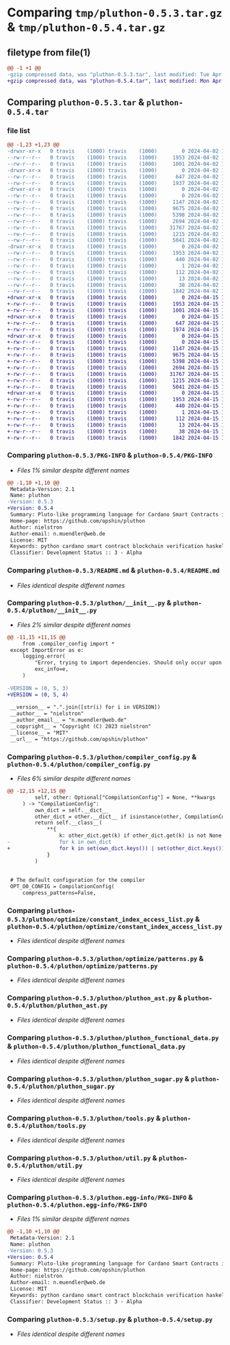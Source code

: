 # Comparing `tmp/pluthon-0.5.3.tar.gz` & `tmp/pluthon-0.5.4.tar.gz`

## filetype from file(1)

```diff
@@ -1 +1 @@
-gzip compressed data, was "pluthon-0.5.3.tar", last modified: Tue Apr  2 13:52:22 2024, max compression
+gzip compressed data, was "pluthon-0.5.4.tar", last modified: Mon Apr 15 11:22:17 2024, max compression
```

## Comparing `pluthon-0.5.3.tar` & `pluthon-0.5.4.tar`

### file list

```diff
@@ -1,23 +1,23 @@
-drwxr-xr-x   0 travis    (1000) travis    (1000)        0 2024-04-02 13:52:22.303259 pluthon-0.5.3/
--rw-r--r--   0 travis    (1000) travis    (1000)     1953 2024-04-02 13:52:22.303259 pluthon-0.5.3/PKG-INFO
--rw-r--r--   0 travis    (1000) travis    (1000)     1001 2024-04-02 13:51:16.000000 pluthon-0.5.3/README.md
-drwxr-xr-x   0 travis    (1000) travis    (1000)        0 2024-04-02 13:52:22.299260 pluthon-0.5.3/pluthon/
--rw-r--r--   0 travis    (1000) travis    (1000)      647 2024-04-02 13:51:16.000000 pluthon-0.5.3/pluthon/__init__.py
--rw-r--r--   0 travis    (1000) travis    (1000)     1937 2024-04-02 13:51:16.000000 pluthon-0.5.3/pluthon/compiler_config.py
-drwxr-xr-x   0 travis    (1000) travis    (1000)        0 2024-04-02 13:52:22.303259 pluthon-0.5.3/pluthon/optimize/
--rw-r--r--   0 travis    (1000) travis    (1000)        0 2024-04-02 13:51:16.000000 pluthon-0.5.3/pluthon/optimize/__init__.py
--rw-r--r--   0 travis    (1000) travis    (1000)     1147 2024-04-02 13:51:16.000000 pluthon-0.5.3/pluthon/optimize/constant_index_access_list.py
--rw-r--r--   0 travis    (1000) travis    (1000)     9675 2024-04-02 13:51:16.000000 pluthon-0.5.3/pluthon/optimize/patterns.py
--rw-r--r--   0 travis    (1000) travis    (1000)     5398 2024-04-02 13:51:16.000000 pluthon-0.5.3/pluthon/pluthon_ast.py
--rw-r--r--   0 travis    (1000) travis    (1000)     2694 2024-04-02 13:51:16.000000 pluthon-0.5.3/pluthon/pluthon_functional_data.py
--rw-r--r--   0 travis    (1000) travis    (1000)    31767 2024-04-02 13:51:16.000000 pluthon-0.5.3/pluthon/pluthon_sugar.py
--rw-r--r--   0 travis    (1000) travis    (1000)     1215 2024-04-02 13:51:16.000000 pluthon-0.5.3/pluthon/tools.py
--rw-r--r--   0 travis    (1000) travis    (1000)     5041 2024-04-02 13:51:16.000000 pluthon-0.5.3/pluthon/util.py
-drwxr-xr-x   0 travis    (1000) travis    (1000)        0 2024-04-02 13:52:22.303259 pluthon-0.5.3/pluthon.egg-info/
--rw-r--r--   0 travis    (1000) travis    (1000)     1953 2024-04-02 13:52:22.000000 pluthon-0.5.3/pluthon.egg-info/PKG-INFO
--rw-r--r--   0 travis    (1000) travis    (1000)      440 2024-04-02 13:52:22.000000 pluthon-0.5.3/pluthon.egg-info/SOURCES.txt
--rw-r--r--   0 travis    (1000) travis    (1000)        1 2024-04-02 13:52:22.000000 pluthon-0.5.3/pluthon.egg-info/dependency_links.txt
--rw-r--r--   0 travis    (1000) travis    (1000)      112 2024-04-02 13:52:22.000000 pluthon-0.5.3/pluthon.egg-info/requires.txt
--rw-r--r--   0 travis    (1000) travis    (1000)       13 2024-04-02 13:52:22.000000 pluthon-0.5.3/pluthon.egg-info/top_level.txt
--rw-r--r--   0 travis    (1000) travis    (1000)       38 2024-04-02 13:52:22.303259 pluthon-0.5.3/setup.cfg
--rw-r--r--   0 travis    (1000) travis    (1000)     1842 2024-04-02 13:51:16.000000 pluthon-0.5.3/setup.py
+drwxr-xr-x   0 travis    (1000) travis    (1000)        0 2024-04-15 11:22:17.675140 pluthon-0.5.4/
+-rw-r--r--   0 travis    (1000) travis    (1000)     1953 2024-04-15 11:22:17.675140 pluthon-0.5.4/PKG-INFO
+-rw-r--r--   0 travis    (1000) travis    (1000)     1001 2024-04-15 11:21:09.000000 pluthon-0.5.4/README.md
+drwxr-xr-x   0 travis    (1000) travis    (1000)        0 2024-04-15 11:22:17.671141 pluthon-0.5.4/pluthon/
+-rw-r--r--   0 travis    (1000) travis    (1000)      647 2024-04-15 11:21:09.000000 pluthon-0.5.4/pluthon/__init__.py
+-rw-r--r--   0 travis    (1000) travis    (1000)     1974 2024-04-15 11:21:09.000000 pluthon-0.5.4/pluthon/compiler_config.py
+drwxr-xr-x   0 travis    (1000) travis    (1000)        0 2024-04-15 11:22:17.671141 pluthon-0.5.4/pluthon/optimize/
+-rw-r--r--   0 travis    (1000) travis    (1000)        0 2024-04-15 11:21:09.000000 pluthon-0.5.4/pluthon/optimize/__init__.py
+-rw-r--r--   0 travis    (1000) travis    (1000)     1147 2024-04-15 11:21:09.000000 pluthon-0.5.4/pluthon/optimize/constant_index_access_list.py
+-rw-r--r--   0 travis    (1000) travis    (1000)     9675 2024-04-15 11:21:09.000000 pluthon-0.5.4/pluthon/optimize/patterns.py
+-rw-r--r--   0 travis    (1000) travis    (1000)     5398 2024-04-15 11:21:09.000000 pluthon-0.5.4/pluthon/pluthon_ast.py
+-rw-r--r--   0 travis    (1000) travis    (1000)     2694 2024-04-15 11:21:09.000000 pluthon-0.5.4/pluthon/pluthon_functional_data.py
+-rw-r--r--   0 travis    (1000) travis    (1000)    31767 2024-04-15 11:21:09.000000 pluthon-0.5.4/pluthon/pluthon_sugar.py
+-rw-r--r--   0 travis    (1000) travis    (1000)     1215 2024-04-15 11:21:09.000000 pluthon-0.5.4/pluthon/tools.py
+-rw-r--r--   0 travis    (1000) travis    (1000)     5041 2024-04-15 11:21:09.000000 pluthon-0.5.4/pluthon/util.py
+drwxr-xr-x   0 travis    (1000) travis    (1000)        0 2024-04-15 11:22:17.671141 pluthon-0.5.4/pluthon.egg-info/
+-rw-r--r--   0 travis    (1000) travis    (1000)     1953 2024-04-15 11:22:17.000000 pluthon-0.5.4/pluthon.egg-info/PKG-INFO
+-rw-r--r--   0 travis    (1000) travis    (1000)      440 2024-04-15 11:22:17.000000 pluthon-0.5.4/pluthon.egg-info/SOURCES.txt
+-rw-r--r--   0 travis    (1000) travis    (1000)        1 2024-04-15 11:22:17.000000 pluthon-0.5.4/pluthon.egg-info/dependency_links.txt
+-rw-r--r--   0 travis    (1000) travis    (1000)      112 2024-04-15 11:22:17.000000 pluthon-0.5.4/pluthon.egg-info/requires.txt
+-rw-r--r--   0 travis    (1000) travis    (1000)       13 2024-04-15 11:22:17.000000 pluthon-0.5.4/pluthon.egg-info/top_level.txt
+-rw-r--r--   0 travis    (1000) travis    (1000)       38 2024-04-15 11:22:17.675140 pluthon-0.5.4/setup.cfg
+-rw-r--r--   0 travis    (1000) travis    (1000)     1842 2024-04-15 11:21:09.000000 pluthon-0.5.4/setup.py
```

### Comparing `pluthon-0.5.3/PKG-INFO` & `pluthon-0.5.4/PKG-INFO`

 * *Files 1% similar despite different names*

```diff
@@ -1,10 +1,10 @@
 Metadata-Version: 2.1
 Name: pluthon
-Version: 0.5.3
+Version: 0.5.4
 Summary: Pluto-like programming language for Cardano Smart Contracts in Python
 Home-page: https://github.com/opshin/pluthon
 Author: nielstron
 Author-email: n.muendler@web.de
 License: MIT
 Keywords: python cardano smart contract blockchain verification haskell
 Classifier: Development Status :: 3 - Alpha
```

### Comparing `pluthon-0.5.3/README.md` & `pluthon-0.5.4/README.md`

 * *Files identical despite different names*

### Comparing `pluthon-0.5.3/pluthon/__init__.py` & `pluthon-0.5.4/pluthon/__init__.py`

 * *Files 2% similar despite different names*

```diff
@@ -11,15 +11,15 @@
     from .compiler_config import *
 except ImportError as e:
     logging.error(
         "Error, trying to import dependencies. Should only occur upon package installation",
         exc_info=e,
     )
 
-VERSION = (0, 5, 3)
+VERSION = (0, 5, 4)
 
 __version__ = ".".join([str(i) for i in VERSION])
 __author__ = "nielstron"
 __author_email__ = "n.muendler@web.de"
 __copyright__ = "Copyright (C) 2023 nielstron"
 __license__ = "MIT"
 __url__ = "https://github.com/opshin/pluthon"
```

### Comparing `pluthon-0.5.3/pluthon/compiler_config.py` & `pluthon-0.5.4/pluthon/compiler_config.py`

 * *Files 6% similar despite different names*

```diff
@@ -12,15 +12,15 @@
         self, other: Optional["CompilationConfig"] = None, **kwargs
     ) -> "CompilationConfig":
         own_dict = self.__dict__
         other_dict = other.__dict__ if isinstance(other, CompilationConfig) else kwargs
         return self.__class__(
             **{
                 k: other_dict.get(k) if other_dict.get(k) is not None else own_dict[k]
-                for k in own_dict
+                for k in set(own_dict.keys()) | set(other_dict.keys())
             }
         )
 
 
 # The default configuration for the compiler
 OPT_O0_CONFIG = CompilationConfig(
     compress_patterns=False,
```

### Comparing `pluthon-0.5.3/pluthon/optimize/constant_index_access_list.py` & `pluthon-0.5.4/pluthon/optimize/constant_index_access_list.py`

 * *Files identical despite different names*

### Comparing `pluthon-0.5.3/pluthon/optimize/patterns.py` & `pluthon-0.5.4/pluthon/optimize/patterns.py`

 * *Files identical despite different names*

### Comparing `pluthon-0.5.3/pluthon/pluthon_ast.py` & `pluthon-0.5.4/pluthon/pluthon_ast.py`

 * *Files identical despite different names*

### Comparing `pluthon-0.5.3/pluthon/pluthon_functional_data.py` & `pluthon-0.5.4/pluthon/pluthon_functional_data.py`

 * *Files identical despite different names*

### Comparing `pluthon-0.5.3/pluthon/pluthon_sugar.py` & `pluthon-0.5.4/pluthon/pluthon_sugar.py`

 * *Files identical despite different names*

### Comparing `pluthon-0.5.3/pluthon/tools.py` & `pluthon-0.5.4/pluthon/tools.py`

 * *Files identical despite different names*

### Comparing `pluthon-0.5.3/pluthon/util.py` & `pluthon-0.5.4/pluthon/util.py`

 * *Files identical despite different names*

### Comparing `pluthon-0.5.3/pluthon.egg-info/PKG-INFO` & `pluthon-0.5.4/pluthon.egg-info/PKG-INFO`

 * *Files 1% similar despite different names*

```diff
@@ -1,10 +1,10 @@
 Metadata-Version: 2.1
 Name: pluthon
-Version: 0.5.3
+Version: 0.5.4
 Summary: Pluto-like programming language for Cardano Smart Contracts in Python
 Home-page: https://github.com/opshin/pluthon
 Author: nielstron
 Author-email: n.muendler@web.de
 License: MIT
 Keywords: python cardano smart contract blockchain verification haskell
 Classifier: Development Status :: 3 - Alpha
```

### Comparing `pluthon-0.5.3/setup.py` & `pluthon-0.5.4/setup.py`

 * *Files identical despite different names*


